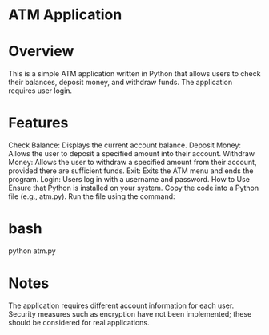 # ATM Application
# Overview
This is a simple ATM application written in Python that allows users to check their balances, deposit money, and withdraw funds. The application requires user login.

# Features
Check Balance: Displays the current account balance.
Deposit Money: Allows the user to deposit a specified amount into their account.
Withdraw Money: Allows the user to withdraw a specified amount from their account, provided there are sufficient funds.
Exit: Exits the ATM menu and ends the program.
Login: Users log in with a username and password.
How to Use
Ensure that Python is installed on your system.
Copy the code into a Python file (e.g., atm.py).
Run the file using the command:
# bash
python atm.py
# Notes
The application requires different account information for each user.
Security measures such as encryption have not been implemented; these should be considered for real applications.
